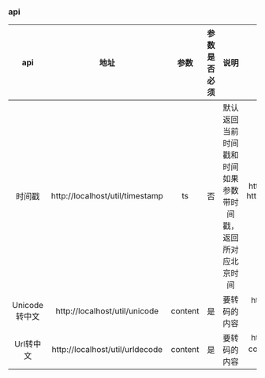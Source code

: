 ### api
api|地址|参数|参数是否必须|说明|用例
:-: | :-: | :-: |:-:|:-:|:-:|
时间戳|http://localhost/util/timestamp|ts<br>|否|默认返回当前时间戳和时间<br>如果参数带时间戳，返回所对应北京时间|http://localhost/util/timestamp <br>http://localhost/util/timestamp?ts=1586921249
Unicode转中文|http://localhost/util/unicode|content|是|要转码的内容|http://localhost/util/unicode?content=今日签到：1\u5929\u5ef6\u4fdd
Url转中文|http://localhost/util/urldecode|content|是|要转码的内容|http://localhost/util/unicode?content=签到成功！每日签到获得%2C
